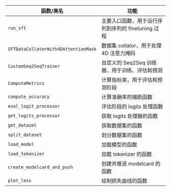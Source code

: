 |函数/类名| 功能|
|---|---|
|`run_sft`| 主要入口函数，用于运行序列到序列的 finetuning 过程|
|`SFTDataCollatorWith4DAttentionMask`| 数据集 collator，用于处理 4D 注意力掩码|
|`CustomSeq2SeqTrainer`| 自定义的 Seq2Seq 训练器，用于训练、评估和预测|
|`ComputeMetrics`| 计算指标类，用于评估和预测阶段|
|`compute_accuracy`| 计算准确率的辅助函数|
|`eval_logit_processor`| 评估阶段的 logits 处理函数|
|`get_logits_processor`| 获取 logits 处理器的函数|
|`get_dataset`| 获取数据集的函数|
|`split_dataset`| 划分数据集的函数|
|`load_model`| 加载模型的函数|
|`load_tokenizer`| 加载 tokenizer 的函数|
|`create_modelcard_and_push`| 创建并推送 modelcard 的函数|
|`plot_loss`| 绘制损失曲线的函数|
